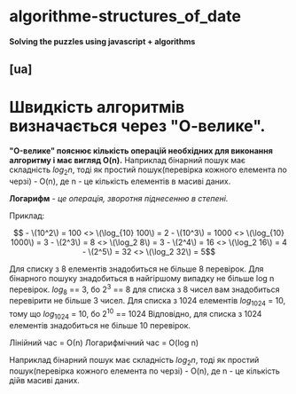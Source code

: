 # algorithme-structures_of_date

#### Solving the puzzles using javascript + algorithms


## [ua]
# Швидкість алгоритмів визначається через "О-велике".
__"O-велике" пояснює кількість операцій необхідних для виконання алгоритму і має вигляд O(n).__
Наприклад бінарний пошук має складність $`log_2n`$, тоді як простий пошук(перевірка кожного елемента по черзі) - O(n), де n - це кількість елементів в масиві даних.


__Логарифм__ - _це операція, зворотня піднесенню в степені._

Приклад:
```math
  - \(10^2\) = 100  <> \(\log_{10} 100\) = 2
  - \(10^3\) = 1000 <> \(\log_{10} 1000\) = 3
  - \(2^3\) = 8     <> \(\log_2 8\) = 3
  - \(2^4\) = 16    <> \(\log_2 16\) = 4
  - \(2^5\) = 32    <> \(\log_2 32\) = 5
```

Для списку з 8 елементів знадобиться не більше 8 перевірок.
Для бінарного пошуку знадобиться в найгіршому випадку не більше log n перевірок.
$`log_8`$ == 3, бо $`2^3`$ == 8
для списка з 8 чисел вам знадобиться перевірити не більше 3 чисел.
Для списка з 1024 елементів 
  $`log_{1024}`$ = 10, тому що $`log_{1024}`$ = 10, бо $`2^{10}`$ == 1024
Відповідно, для списка з 1024 елементів знадобиться не більше 10 перевірок.

Лінійний час = О(n)
Логарифмічний час = O(log n)

Наприклад бінарний пошук має складність $`log_2n`$, тоді як простий пошук(перевірка кожного елемента по черзі) - O(n), де n - це кількість дійв масиві даних.



